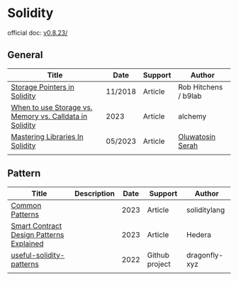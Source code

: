 # Solidity

official doc: [v0.8.23/](https://docs.soliditylang.org/en/v0.8.23/)

## General

| Title                                                        | Date    | Support | Author                                                       |
| ------------------------------------------------------------ | ------- | ------- | ------------------------------------------------------------ |
| [Storage Pointers in Solidity](https://blog.b9lab.com/storage-pointers-in-solidity-7dcfaa536089) | 11/2018 | Article | Rob Hitchens / b9lab                                         |
| [When to use Storage vs. Memory vs. Calldata in Solidity](https://docs.alchemy.com/docs/when-to-use-storage-vs-memory-vs-calldata-in-solidity) | 2023    | Article | alchemy                                                      |
| [Mastering Libraries In Solidity](https://medium.com/@ajaotosinserah/mastering-libraries-in-solidity-36d783409dfc) | 05/2023 | Article | [Oluwatosin Serah](https://medium.com/@ajaotosinserah?source=post_page-----36d783409dfc--------------------------------) |
|                                                              |         |         |                                                              |



## Pattern

| Title                                                        | Description | Date | Support        | Author        |
| ------------------------------------------------------------ | ----------- | ---- | -------------- | ------------- |
| [Common Patterns](https://docs.soliditylang.org/en/latest/common-patterns.html) |             | 2023 | Article        | soliditylang  |
| [Smart Contract Design Patterns Explained](https://hedera.com/learning/smart-contracts/smart-contract-design-patterns) |             | 2023 | Article        | Hedera        |
| [useful-solidity-patterns](https://github.com/dragonfly-xyz/useful-solidity-patterns) |             | 2022 | Github project | dragonfly-xyz |
|                                                              |             |      |                |               |





